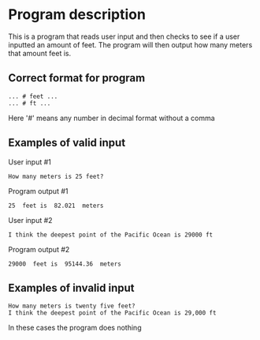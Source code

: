 # Program description

This is a program that reads user input and then checks to see if a user inputted an amount of feet. The program will then 
output how many meters that amount feet is.

## Correct format for program
```
... # feet ...
... # ft ...
```

Here '#' means any number in decimal format without a comma


## Examples of valid input
User input #1
```
How many meters is 25 feet?
```

Program output #1
```
25  feet is  82.021  meters
```

User input #2
```
I think the deepest point of the Pacific Ocean is 29000 ft
```

Program output #2
```
29000  feet is  95144.36  meters
```

## Examples of invalid input

```
How many meters is twenty five feet?
I think the deepest point of the Pacific Ocean is 29,000 ft
```

In these cases the program does nothing
